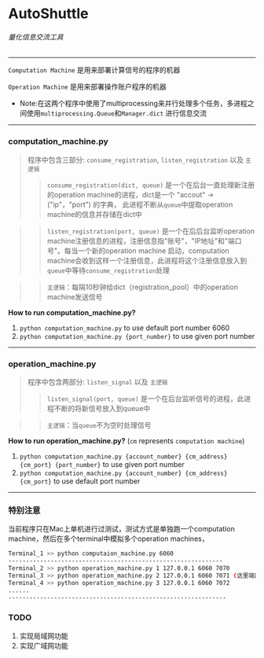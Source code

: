 # AutoShuttle

###### 量化信息交流工具

---------------------------------

`Computation Machine` 是用来部署计算信号的程序的机器

`Operation Machine` 是用来部署操作账户程序的机器

- Note:在这两个程序中使用了multiprocessing来并行处理多个任务，多进程之间使用`multiprocessing.Queue`和`Manager.dict`
进行信息交流

----------------------------------

### __computation_machine.py__

> 程序中包含三部分: `consume_registration`, `listen_registration` 以及 `主逻辑`
>> `consume_registration(dict, queue)` 是一个在后台一直处理新注册的operation machine的进程，dict是一个 "accout" -> ("ip"，"port") 的字典，
> 此进程不断从`queue`中提取operation machine的信息并存储在dict中

>> `listen_registration(port, queue)` 是一个在后后台监听operation machine注册信息的进程，注册信息指"账号"，"IP地址"和"端口号"。每当一个新的operation machine
> 启动，computation machine会收到这样一个注册信息，此进程将这个注册信息放入到`queue`中等待`consume_registration`处理
 
>> `主逻辑`：每隔10秒钟给dict（registration_pool）中的operation machine发送信号

__How to run computation_machine.py?__
1. `python computation_machine.py` to use default port number 6060
2. `python computation_machine.py {port_number}` to use given port number

------------------------------------------------

### __operation_machine.py__

> 程序中包含两部分: `listen_signal` 以及 `主逻辑`
>> `listen_signal(port, queue)` 是一个在后台监听信号的进程，此进程不断的将新信号放入到queue中
 
>> `主逻辑`：当`queue`不为空时处理信号

__How to run operation_machine.py?__
(`cm` represents `computation machine`)
1. `python computation_machine.py {account_number} {cm_address} {cm_port} {port_number}` to use given port number
2. `python computation_machine.py {account_number} {cm_address} {cm_port}` to use default port number

-------------------------------------------------------

### 特别注意
当前程序只在Mac上单机进行过测试，测试方式是单独跑一个computation machine，然后在多个terminal中模拟多个operation machines，

```bash
Terminal_1 >> python computaion_machine.py 6060
-------------------------------------------------------------
Terminal_2 >> python operation_machine.py 1 127.0.0.1 6060 7070
Terminal_3 >> python operation_machine.py 2 127.0.0.1 6060 7071 (这里端口不一样是因为一个机器上模拟不能使用同一个端口)
Terminal_4 >> python operation_machine.py 3 127.0.0.1 6060 7072
......
--------------------------------------------------------------
```

### TODO
1. 实现局域网功能
2. 实现广域网功能